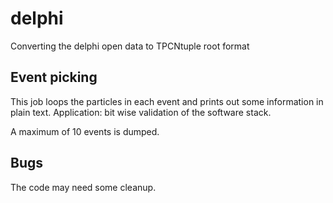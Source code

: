 # delphi
Converting the delphi open data to TPCNtuple root format

## Event picking

This job loops the particles in each event and prints out some information in plain text.
Application: bit wise validation of the software stack.

A maximum of 10 events is dumped.

## Bugs
The code may need some cleanup.